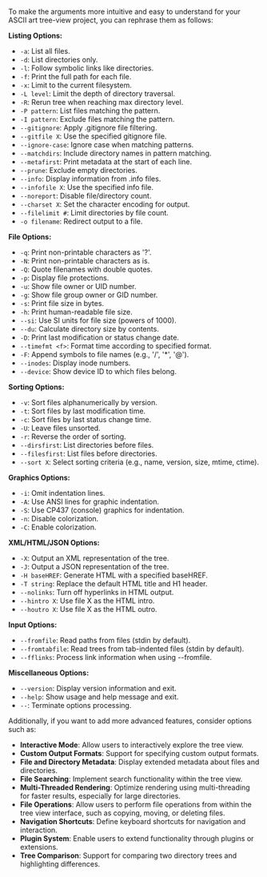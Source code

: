 
To make the arguments more intuitive and easy to understand for your ASCII art tree-view project, you can rephrase them as follows:

**Listing Options:**

- `-a`: List all files.
- `-d`: List directories only.
- `-l`: Follow symbolic links like directories.
- `-f`: Print the full path for each file.
- `-x`: Limit to the current filesystem.
- `-L level`: Limit the depth of directory traversal.
- `-R`: Rerun tree when reaching max directory level.
- `-P pattern`: List files matching the pattern.
- `-I pattern`: Exclude files matching the pattern.
- `--gitignore`: Apply .gitignore file filtering.
- `--gitfile X`: Use the specified gitignore file.
- `--ignore-case`: Ignore case when matching patterns.
- `--matchdirs`: Include directory names in pattern matching.
- `--metafirst`: Print metadata at the start of each line.
- `--prune`: Exclude empty directories.
- `--info`: Display information from .info files.
- `--infofile X`: Use the specified info file.
- `--noreport`: Disable file/directory count.
- `--charset X`: Set the character encoding for output.
- `--filelimit #`: Limit directories by file count.
- `-o filename`: Redirect output to a file.

**File Options:**

- `-q`: Print non-printable characters as '?'.
- `-N`: Print non-printable characters as is.
- `-Q`: Quote filenames with double quotes.
- `-p`: Display file protections.
- `-u`: Show file owner or UID number.
- `-g`: Show file group owner or GID number.
- `-s`: Print file size in bytes.
- `-h`: Print human-readable file size.
- `--si`: Use SI units for file size (powers of 1000).
- `--du`: Calculate directory size by contents.
- `-D`: Print last modification or status change date.
- `--timefmt <f>`: Format time according to specified format.
- `-F`: Append symbols to file names (e.g., '/', '*', '@').
- `--inodes`: Display inode numbers.
- `--device`: Show device ID to which files belong.

**Sorting Options:**

- `-v`: Sort files alphanumerically by version.
- `-t`: Sort files by last modification time.
- `-c`: Sort files by last status change time.
- `-U`: Leave files unsorted.
- `-r`: Reverse the order of sorting.
- `--dirsfirst`: List directories before files.
- `--filesfirst`: List files before directories.
- `--sort X`: Select sorting criteria (e.g., name, version, size, mtime, ctime).

**Graphics Options:**

- `-i`: Omit indentation lines.
- `-A`: Use ANSI lines for graphic indentation.
- `-S`: Use CP437 (console) graphics for indentation.
- `-n`: Disable colorization.
- `-C`: Enable colorization.

**XML/HTML/JSON Options:**

- `-X`: Output an XML representation of the tree.
- `-J`: Output a JSON representation of the tree.
- `-H baseHREF`: Generate HTML with a specified baseHREF.
- `-T string`: Replace the default HTML title and H1 header.
- `--nolinks`: Turn off hyperlinks in HTML output.
- `--hintro X`: Use file X as the HTML intro.
- `--houtro X`: Use file X as the HTML outro.

**Input Options:**

- `--fromfile`: Read paths from files (stdin by default).
- `--fromtabfile`: Read trees from tab-indented files (stdin by default).
- `--fflinks`: Process link information when using --fromfile.

**Miscellaneous Options:**

- `--version`: Display version information and exit.
- `--help`: Show usage and help message and exit.
- `--`: Terminate options processing.

Additionally, if you want to add more advanced features, consider options such as:

- **Interactive Mode**: Allow users to interactively explore the tree view.
- **Custom Output Formats**: Support for specifying custom output formats.
- **File and Directory Metadata**: Display extended metadata about files and directories.
- **File Searching**: Implement search functionality within the tree view.
- **Multi-Threaded Rendering**: Optimize rendering using multi-threading for faster results, especially for large directories.
- **File Operations**: Allow users to perform file operations from within the tree view interface, such as copying, moving, or deleting files.
- **Navigation Shortcuts**: Define keyboard shortcuts for navigation and interaction.
- **Plugin System**: Enable users to extend functionality through plugins or extensions.
- **Tree Comparison**: Support for comparing two directory trees and highlighting differences.